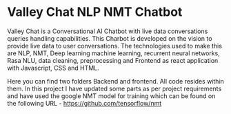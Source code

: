 # Valley Chat NLP NMT Chatbot
Valley Chat is a Conversational AI Chatbot with live data conversations queries handling capabilities.
This Charbot is developed on the vision to provide live data to user conversations. The technologies used to make this are NLP, NMT, Deep learning machine learning, recurrent neural networks, Rasa NLU, data cleaning, preprocessing and Frontend as react application with Javascript, CSS and HTML.

Here you can find two folders Backend and frontend. All code resides within them.
In this project I have updated some parts as per project requirements and have used the google NMT model for training which can be found on the following URL - https://github.com/tensorflow/nmt
